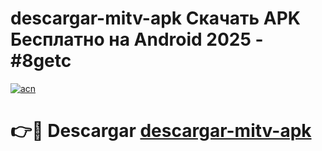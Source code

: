 # descargar-mitv-apk Скачать APK Бесплатно на Android 2025 - #8getc

[![acn](https://github.com/user-attachments/assets/0f9c940e-d8b0-45ae-aac7-cd30a18b3e1c)](https://apps.freeplayer.one?title=descargar-mitv-apk&ref=9RF)

# 👉🔴 Descargar [descargar-mitv-apk](https://apps.freeplayer.one?title=descargar-mitv-apk&ref=9RF)